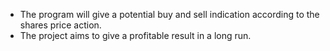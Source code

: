 
- The program will give a potential buy and sell indication according to the shares price action.
- The project aims to give a profitable result in a long run.

